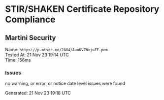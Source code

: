 # STIR/SHAKEN Certificate Repository Compliance

## Martini Security

Name: `https://p.mtsec.me/2884/AuuKVZNxjuFF.pem`\
Tested At: 21 Nov 23 19:14 UTC\
Time: 156ms

### Issues

no warning, or error, or notice date level issues were found

Generated: 21 Nov 23 19:18 UTC